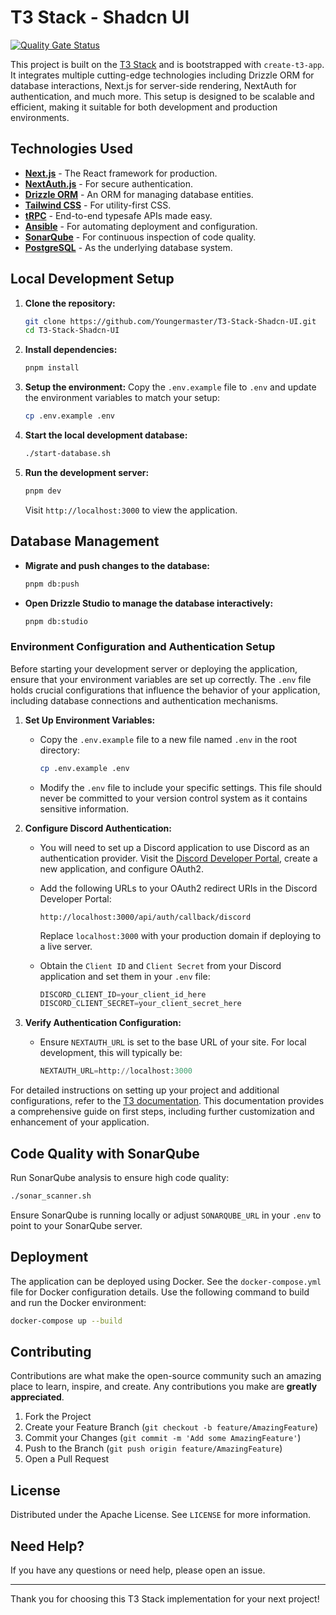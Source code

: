 # T3 Stack - Shadcn UI

[![Quality Gate Status](http://146.190.150.93:9000/api/project_badges/measure?project=game-connect&metric=alert_status&token=sqb_444d47b12078e0727034ab6fab9967281f31939f)](http://146.190.150.93:9000/dashboard?id=game-connect)

This project is built on the [T3 Stack](https://create.t3.gg/) and is bootstrapped with `create-t3-app`. It integrates multiple cutting-edge technologies including Drizzle ORM for database interactions, Next.js for server-side rendering, NextAuth for authentication, and much more. This setup is designed to be scalable and efficient, making it suitable for both development and production environments.

## Technologies Used

- **[Next.js](https://nextjs.org)** - The React framework for production.
- **[NextAuth.js](https://next-auth.js.org)** - For secure authentication.
- **[Drizzle ORM](https://orm.drizzle.team)** - An ORM for managing database entities.
- **[Tailwind CSS](https://tailwindcss.com)** - For utility-first CSS.
- **[tRPC](https://trpc.io)** - End-to-end typesafe APIs made easy.
- **[Ansible](https://www.ansible.com/)** - For automating deployment and configuration.
- **[SonarQube](https://www.sonarqube.org/)** - For continuous inspection of code quality.
- **[PostgreSQL](https://www.postgresql.org/)** - As the underlying database system.

## Local Development Setup

1. **Clone the repository:**

   ```bash
   git clone https://github.com/Youngermaster/T3-Stack-Shadcn-UI.git
   cd T3-Stack-Shadcn-UI
   ```

2. **Install dependencies:**

   ```bash
   pnpm install
   ```

3. **Setup the environment:**
   Copy the `.env.example` file to `.env` and update the environment variables to match your setup:

   ```bash
   cp .env.example .env
   ```

4. **Start the local development database:**

   ```bash
   ./start-database.sh
   ```

5. **Run the development server:**

   ```bash
   pnpm dev
   ```

   Visit `http://localhost:3000` to view the application.

## Database Management

- **Migrate and push changes to the database:**

  ```bash
  pnpm db:push
  ```

- **Open Drizzle Studio to manage the database interactively:**

  ```bash
  pnpm db:studio
  ```

### Environment Configuration and Authentication Setup

Before starting your development server or deploying the application, ensure that your environment variables are set up correctly. The `.env` file holds crucial configurations that influence the behavior of your application, including database connections and authentication mechanisms.

1. **Set Up Environment Variables:**

   - Copy the `.env.example` file to a new file named `.env` in the root directory:

     ```bash
     cp .env.example .env
     ```

   - Modify the `.env` file to include your specific settings. This file should never be committed to your version control system as it contains sensitive information.

2. **Configure Discord Authentication:**

   - You will need to set up a Discord application to use Discord as an authentication provider. Visit the [Discord Developer Portal](https://discord.com/developers/applications), create a new application, and configure OAuth2.
   - Add the following URLs to your OAuth2 redirect URIs in the Discord Developer Portal:

     ```plaintext
     http://localhost:3000/api/auth/callback/discord
     ```

     Replace `localhost:3000` with your production domain if deploying to a live server.
   - Obtain the `Client ID` and `Client Secret` from your Discord application and set them in your `.env` file:

     ```ts
     DISCORD_CLIENT_ID=your_client_id_here
     DISCORD_CLIENT_SECRET=your_client_secret_here
     ```

3. **Verify Authentication Configuration:**
   - Ensure `NEXTAUTH_URL` is set to the base URL of your site. For local development, this will typically be:

     ```python
     NEXTAUTH_URL=http://localhost:3000
     ```

For detailed instructions on setting up your project and additional configurations, refer to the [T3 documentation](https://create.t3.gg/en/usage/first-steps). This documentation provides a comprehensive guide on first steps, including further customization and enhancement of your application.

## Code Quality with SonarQube

Run SonarQube analysis to ensure high code quality:

```bash
./sonar_scanner.sh
```

Ensure SonarQube is running locally or adjust `SONARQUBE_URL` in your `.env` to point to your SonarQube server.

## Deployment

The application can be deployed using Docker. See the `docker-compose.yml` file for Docker configuration details. Use the following command to build and run the Docker environment:

```bash
docker-compose up --build
```

## Contributing

Contributions are what make the open-source community such an amazing place to learn, inspire, and create. Any contributions you make are **greatly appreciated**.

1. Fork the Project
2. Create your Feature Branch (`git checkout -b feature/AmazingFeature`)
3. Commit your Changes (`git commit -m 'Add some AmazingFeature'`)
4. Push to the Branch (`git push origin feature/AmazingFeature`)
5. Open a Pull Request

## License

Distributed under the Apache License. See `LICENSE` for more information.

## Need Help?

If you have any questions or need help, please open an issue.

---

Thank you for choosing this T3 Stack implementation for your next project!
